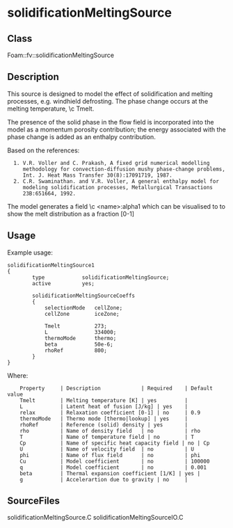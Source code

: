 # solidificationMeltingSource 
## Class
Foam::fv::solidificationMeltingSource

## Description
This source is designed to model the effect of solidification and melting
processes, e.g. windhield defrosting.  The phase change occurs at the
melting temperature, \c Tmelt.

The presence of the solid phase in the flow field is incorporated into the
model as a momentum porosity contribution; the energy associated with the
phase change is added as an enthalpy contribution.

Based on the references:

      1. V.R. Voller and C. Prakash, A fixed grid numerical modelling
         methodology for convection-diffusion mushy phase-change problems,
         Int. J. Heat Mass Transfer 30(8):17091719, 1987.
      2. C.R. Swaminathan. and V.R. Voller, A general enthalpy model for
         modeling solidification processes, Metallurgical Transactions
         23B:651664, 1992.

The model generates a field \c \<name\>:alpha1 which can be visualised to
to show the melt distribution as a fraction [0-1]

## Usage
Example usage:
```
solidificationMeltingSource1
{
        type            solidificationMeltingSource;
        active          yes;

        solidificationMeltingSourceCoeffs
        {
            selectionMode   cellZone;
            cellZone        iceZone;

            Tmelt           273;
            L               334000;
            thermoMode      thermo;
            beta            50e-6;
            rhoRef          800;
        }
}
```

Where:

        Property     | Description             | Required    | Default value
        Tmelt        | Melting temperature [K] | yes         |
        L            | Latent heat of fusion [J/kg] | yes    |
        relax        | Relaxation coefficient [0-1] | no     | 0.9
        thermoMode   | Thermo mode [thermo|lookup] | yes     |
        rhoRef       | Reference (solid) density | yes       |
        rho          | Name of density field   | no          | rho
        T            | Name of temperature field | no        | T
        Cp           | Name of specific heat capacity field | no | Cp
        U            | Name of velocity field  | no          | U
        phi          | Name of flux field      | no          | phi
        Cu           | Model coefficient       | no          | 100000
        q            | Model coefficient       | no          | 0.001
        beta         | Thermal expansion coefficient [1/K] | yes |
        g            | Accelerartion due to gravity | no     |


## SourceFiles
solidificationMeltingSource.C
solidificationMeltingSourceIO.C

